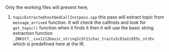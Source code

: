 Only the working files will present here,

1. `topicExtractedtestbedCallInstpass.cpp` this pass will extract topic from `message_arrived` function. It will check the callInsts and look for `get_topic()` function when it finds it then it will use the basic string extraction function `_ZNKSt7__cxx1112basic_stringIcSt11char_traitsIcESaIcEE5c_strEv` which is predefined here at the IR.
